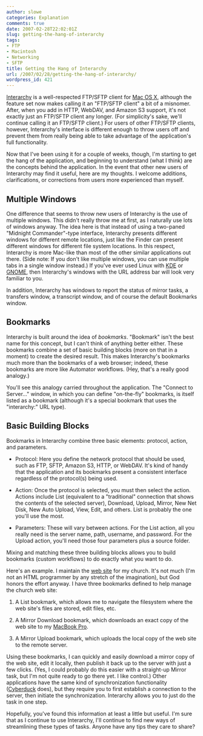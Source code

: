 ```yaml
---
author: slowe
categories: Explanation
comments: true
date: 2007-02-28T22:02:01Z
slug: getting-the-hang-of-interarchy
tags:
- FTP
- Macintosh
- Networking
- SFTP
title: Getting the Hang of Interarchy
url: /2007/02/28/getting-the-hang-of-interarchy/
wordpress_id: 421
---
```


[Interarchy](http://www.nolobe.com/interarchy/) is a well-respected FTP/SFTP client for [Mac OS X](http://www.apple.com/macosx/), although the feature set now makes calling it an "FTP/SFTP client" a bit of a misnomer. After, when you add in HTTP, WebDAV, and Amazon S3 support, it's not exactly just an FTP/SFTP client any longer. (For simplicity's sake, we'll continue calling it an FTP/SFTP client.) For users of other FTP/SFTP clients, however, Interarchy's interface is different enough to throw users off and prevent them from really being able to take advantage of the application's full functionality.

Now that I've been using it for a couple of weeks, though, I'm starting to get the hang of the application, and beginning to understand (what I think) are the concepts behind the application. In the event that other new users of Interarchy may find it useful, here are my thoughts. I welcome additions, clarifications, or corrections from users more experienced than myself.

## Multiple Windows

One difference that seems to throw new users of Interarchy is the use of multiple windows. This didn't really throw me at first, as I naturally use lots of windows anyway. The idea here is that instead of using a two-paned "Midnight Commander"-type interface, Interarchy presents different windows for different remote locations, just like the Finder can present different windows for different file system locations. In this respect, Interarchy is more Mac-like than most of the other similar applications out there. (Side note: If you don't like multiple windows, you can use multiple tabs in a single window instead.) If you've ever used Linux with [KDE](http://www.kde.org/) or [GNOME](http://www.gnome.org/), then Interarchy's windows with the URL address bar will look very familiar to you.

In addition, Interarchy has windows to report the status of mirror tasks, a transfers window, a transcript window, and of course the default Bookmarks window.

## Bookmarks

Interarchy is built around the idea of _bookmarks_. "Bookmark" isn't the best name for this concept, but I can't think of anything better either. These bookmarks combine a set of basic building blocks (more on that in a moment) to create the desired result. This makes Interarchy's bookmarks much more than the bookmarks of a web browser; indeed, these bookmarks are more like Automator workflows. (Hey, that's a really good analogy.)

You'll see this analogy carried throughout the application. The "Connect to Server..." window, in which you can define "on-the-fly" bookmarks, is itself listed as a bookmark (although it's a special bookmark that uses the "interarchy:" URL type).

## Basic Building Blocks

Bookmarks in Interarchy combine three basic elements: protocol, action, and parameters.

* Protocol: Here you define the network protocol that should be used, such as FTP, SFTP, Amazon S3, HTTP, or WebDAV. It's kind of handy that the application and its bookmarks present a consistent interface regardless of the protocol(s) being used.

* Action: Once the protocol is selected, you must then select the action.  Actions include List (equivalent to a "traditional" connection that shows the contents of the selected server), Download, Upload, Mirror, New Net Disk, New Auto Upload, View, Edit, and others. List is probably the one you'll use the most.

* Parameters: These will vary between actions. For the List action, all you really need is the server name, path, username, and password. For the Upload action, you'll need those four parameters plus a source folder.

Mixing and matching these three building blocks allows you to build bookmarks (custom workflows) to do exactly what you want to do.

Here's an example. I maintain the [web site](http://www.knightdalecog.org/) for my church. It's not much (I'm not an HTML programmer by any stretch of the imagination), but God honors the effort anyway. I have three bookmarks defined to help manage the church web site:

1. A List bookmark, which allows me to navigate the filesystem where the web site's files are stored, edit files, etc.

2. A Mirror Download bookmark, which downloads an exact copy of the web site to my [MacBook Pro](http://www.apple.com/macbookpro/).

3. A Mirror Upload bookmark, which uploads the local copy of the web site to the remote server.

Using these bookmarks, I can quickly and easily download a mirror copy of the web site, edit it locally, then publish it back up to the server with just a few clicks. (Yes, I could probably do this easier with a straight-up Mirror task, but I'm not quite ready to go there yet. I like control.) Other applications have the same kind of synchronization functionality ([Cyberduck](http://cyberduck.ch/) does), but they require you to first establish a connection to the server, then initiate the synchronization. Interarchy allows you to just do the task in one step.

Hopefully, you've found this information at least a little but useful. I'm sure that as I continue to use Interarchy, I'll continue to find new ways of streamlining these types of tasks. Anyone have any tips they care to share?
